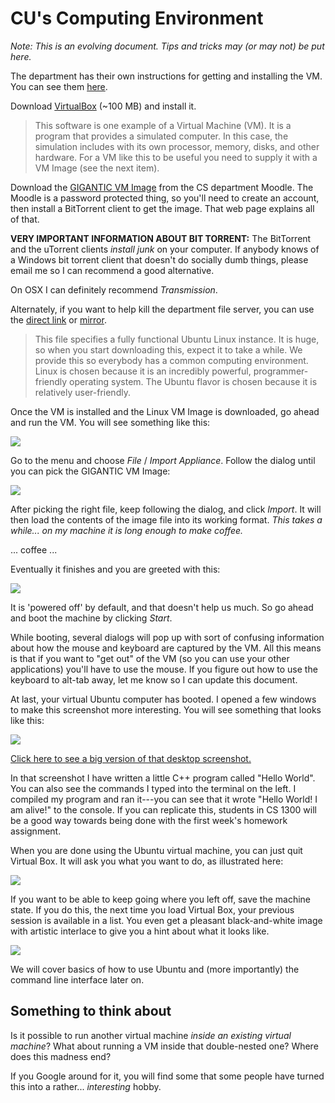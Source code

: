 CU's Computing Environment
============

_Note: This is an evolving document. Tips and tricks may (or may not)
be put here._


The department has their own instructions for getting and installing
the VM. You can see them
[here](http://moodle.cs.colorado.edu/course/view.php?id=78).

Download [VirtualBox](https://www.virtualbox.org/wiki/Downloads) (~100
MB) and install it.

> This software is one example of a Virtual Machine (VM). It is a
  program that provides a simulated computer. In this case, the
  simulation includes with its own processor, memory, disks, and other
  hardware. For a VM like this to be useful you need to supply it with
  a VM Image (see the next item).
  
Download the
[GIGANTIC VM Image](http://moodle.cs.colorado.edu/mod/page/view.php?id=2986)
from the CS department Moodle. The Moodle is a password protected
thing, so you'll need to create an account, then install a BitTorrent
client to get the image. That web page explains all of that.

__VERY IMPORTANT INFORMATION ABOUT BIT TORRENT:__ The BitTorrent and the 
uTorrent clients _install junk_ on your computer. If anybody knows of a 
Windows bit torrent client that doesn't do socially dumb things, please 
email me so I can recommend a good alternative.

On OSX I can definitely recommend _Transmission_.

Alternately, if you want to help kill the department file server, you
can use the
[direct link](http://foundation.cs.colorado.edu/files/CU-CS-VM-S13-v1.1.ova)
or [mirror](http://condor.andysayler.com/files/CU-CS-VM-S13-v1.1.ova).

> This file specifies a fully functional Ubuntu Linux instance. It is
  huge, so when you start downloading this, expect it to take a
  while. We provide this so everybody has a common computing
  environment. Linux is chosen because it is an incredibly powerful,
  programmer-friendly operating system. The Ubuntu flavor is chosen
  because it is relatively user-friendly.
  
Once the VM is installed and the Linux VM Image is downloaded, go
ahead and run the VM. You will see something like this:

![](https://raw.github.com/johnsogg/cs1300/master/recitations/img/virt-box-1.png)

Go to the menu and choose _File_ / _Import Appliance_. Follow the
dialog until you can pick the GIGANTIC VM Image:

![](https://raw.github.com/johnsogg/cs1300/master/recitations/img/virt-box-2.png)

After picking the right file, keep following the dialog, and click
_Import_. It will then load the contents of the image file into its
working format. _This takes a while... on my machine it is long enough
to make coffee._

... coffee ...

Eventually it finishes and you are greeted with this:

![](https://raw.github.com/johnsogg/cs1300/master/recitations/img/virt-box-3.png)

It is 'powered off' by default, and that doesn't help us much. So go
ahead and boot the machine by clicking _Start_.

While booting, several dialogs will pop up with sort of confusing
information about how the mouse and keyboard are captured by the
VM. All this means is that if you want to "get out" of the VM (so you
can use your other applications) you'll have to use the mouse. If you
figure out how to use the keyboard to alt-tab away, let me know so I
can update this document.

At last, your virtual Ubuntu computer has booted. I opened a few
windows to make this screenshot more interesting. You will see
something that looks like this:

![](https://raw.github.com/johnsogg/cs1300/master/recitations/img/virt-box-4.png)

[Click here to see a big version of that desktop screenshot.](https://raw.github.com/johnsogg/cs1300/master/recitations/img/virt-box-4-large.png) 

In that screenshot I have written a little C++ program called "Hello
World". You can also see the commands I typed into the terminal on the
left. I compiled my program and ran it---you can see that it wrote
"Hello World! I am alive!" to the console. If you can replicate this,
students in CS 1300 will be a good way towards being done with the
first week's homework assignment.

When you are done using the Ubuntu virtual machine, you can just quit
Virtual Box. It will ask you what you want to do, as illustrated here:

![](https://raw.github.com/johnsogg/cs1300/master/recitations/img/virt-box-5.png)

If you want to be able to keep going where you left off, save the
machine state. If you do this, the next time you load Virtual Box,
your previous session is available in a list. You even get a pleasant
black-and-white image with artistic interlace to give you a hint about
what it looks like.

![](https://raw.github.com/johnsogg/cs1300/master/recitations/img/virt-box-6.png)

We will cover basics of how to use Ubuntu and (more importantly) the
command line interface later on.

Something to think about
--------

Is it possible to run another virtual machine _inside an existing
virtual machine_? What about running a VM inside that double-nested
one? Where does this madness end?

If you Google around for it, you will find some that some people have
turned this into a rather... _interesting_ hobby.
